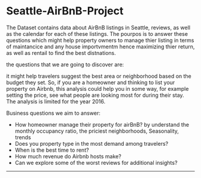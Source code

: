 # Seattle-AirBnB-Project


The Dataset contains data about AirBnB listings in Seattle, reviews, as well as the calendar  for each of these listings. The pourpos is to answer these questions which might help property owners to manage thier listing in terms of maintancice and any house importvmentm hence maximizing thier return, as well as rentail to find the best distnations.

the questions that we are going to discover   are: 
    
    
it might help travelers suggest the best area or neighborhood based on the budget they set. So, if you are a homeowner and thinking to list your property on Airbnb, this analysis could help you in some way, for example setting the price, see what people are looking most for during their stay. The analysis is limited for the year 2016.

Business questions we aim to answer:

- How homeowner manage their property for airBnB? by understand the monthly occupancy ratio, the priciest neighborhoods, Seasonality, trends
- Does you property type in the most demand among travelers?
- When is the best time to rent?
- How much revenue do Airbnb hosts make?
- Can we explore some of the worst reviews for additional insights?

----------------------------------------






